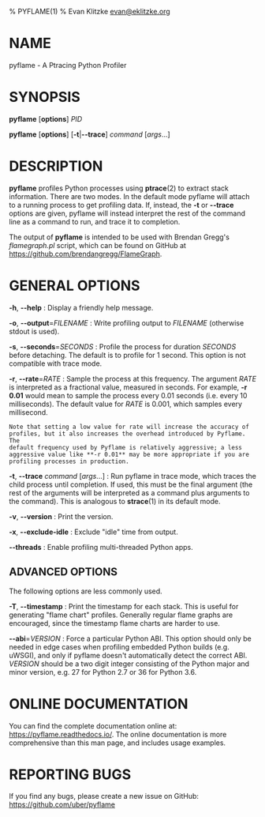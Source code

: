 % PYFLAME(1)
% Evan Klitzke <evan@eklitzke.org>

# NAME

pyflame - A Ptracing Python Profiler

# SYNOPSIS

**pyflame** [**options**] *PID*

**pyflame** [**options**] [**-t**|**--trace**] *command* [*args*...]

# DESCRIPTION

**pyflame** profiles Python processes using **ptrace**(2) to extract stack
information. There are two modes. In the default mode pyflame will attach to a
running process to get profiling data. If, instead, the **-t** or **--trace**
options are given, pyflame will instead interpret the rest of the command line
as a command to run, and trace it to completion.

The output of **pyflame** is intended to be used with Brendan Gregg's
*flamegraph.pl* script, which can be found on GitHub
at <https://github.com/brendangregg/FlameGraph>.

# GENERAL OPTIONS

**-h**, **--help**
:   Display a friendly help message.

**-o**, **--output**=*FILENAME*
:   Write profiling output to *FILENAME* (otherwise stdout is used).

**-s**, **--seconds**=*SECONDS*
:   Profile the process for duration *SECONDS* before detaching. The default is
    to profile for 1 second. This option is not compatible with trace mode.

**-r**, **--rate**=*RATE*
:   Sample the process at this frequency. The argument *RATE* is interpreted as
    a fractional value, measured in seconds. For example, **-r 0.01** would mean
    to sample the process every 0.01 seconds (i.e. every 10 milliseconds). The
    default value for *RATE* is 0.001, which samples every millisecond.

    Note that setting a low value for rate will increase the accuracy of
    profiles, but it also increases the overhead introduced by Pyflame. The
    default frequency used by Pyflame is relatively aggressive; a less
    aggressive value like **-r 0.01** may be more appropriate if you are
    profiling processes in production.

**-t**, **--trace** *command* [*args*...]
:   Run pyflame in trace mode, which traces the child process until completion.
    If used, this must be the final argument (the rest of the arguments will be
    interpreted as a command plus arguments to the command). This is analogous
    to **strace**(1) in its default mode.

**-v**, **--version**
:   Print the version.

**-x**, **--exclude-idle**
:   Exclude "idle" time from output.

**--threads**
:   Enable profiling multi-threaded Python apps.

## ADVANCED OPTIONS

The following options are less commonly used.

**-T**, **--timestamp**
:   Print the timestamp for each stack. This is useful for generating "flame
    chart" profiles. Generally regular flame graphs are encouraged, since the
    timestamp flame charts are harder to use.

**--abi**=*VERSION*
:   Force a particular Python ABI. This option should only be needed in edge
    cases when profiling embedded Python builds (e.g. uWSGI), and only if
    pyflame doesn't automatically detect the correct ABI. *VERSION* should be a
    two digit integer consisting of the Python major and minor version, e.g. 27
    for Python 2.7 or 36 for Python 3.6.


# ONLINE DOCUMENTATION

You can find the complete documentation online
at: <https://pyflame.readthedocs.io/>. The online documentation is more
comprehensive than this man page, and includes usage examples.

# REPORTING BUGS

If you find any bugs, please create a new issue on
GitHub: <https://github.com/uber/pyflame>
